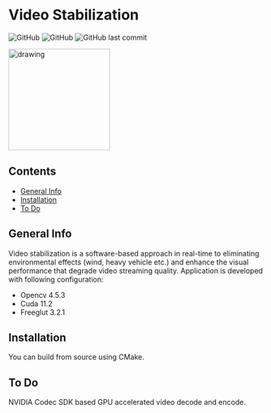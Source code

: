 # Video Stabilization
 
<!--- [![Hits](https://hits.seeyoufarm.com/api/count/incr/badge.svg?url=https%3A%2F%2Fgithub.com%2Fegecetin%2FVideoStabilization)](https://hits.seeyoufarm.com) -->
![GitHub](https://img.shields.io/badge/Language-C++-informational?style=plastic)
![GitHub](https://img.shields.io/github/license/egecetin/VideoStabilization?style=plastic)
![GitHub last commit](https://img.shields.io/github/last-commit/egecetin/VideoStabilization?style=plastic)

<!-- Add example gif here !!!-->
<img src="https://github.com/egecetin/VideoStabilization/blob/5e763872012221003875c2401f425dde4ac3c99a/resource/sample.gif" alt="drawing" width="200"/>

## Contents

* [General Info](#general-info)
* [Installation](#installation)
* [To Do](#to-do)

## General Info

Video stabilization is a software-based approach in real-time to eliminating environmental effects (wind, heavy vehicle etc.) and enhance the visual performance that degrade video streaming quality. Application is developed with following configuration:

* Opencv 4.5.3
* Cuda 11.2
* Freeglut 3.2.1

## Installation

You can build from source using CMake.

## To Do

NVIDIA Codec SDK based GPU accelerated video decode and encode.
